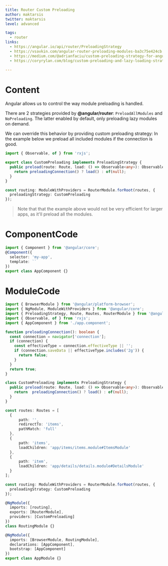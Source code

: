 ```yaml
---
title: Router Custom Preloading
author: maktarsis
twitter: maktarsis
level: advanced

tags:
  - router
links:
  - https://angular.io/api/router/PreloadingStrategy
  - https://vsavkin.com/angular-router-preloading-modules-ba3c75e424cb
  - https://medium.com/@adrianfaciu/custom-preloading-strategy-for-angular-modules-b3b5c873681a
  - https://coryrylan.com/blog/custom-preloading-and-lazy-loading-strategies-with-angular

---
```


# Content
Angular allows us to control the way module preloading is handled.

There are 2 strategies provided by **@angular/router**: `PreloadAllModules` and `NoPreloading`. The latter enabled by default, only preloading lazy modules on demand.

We can override this behavior by providing custom preloading strategy: In the example below we preload all included modules if the connection is good.

```typescript
import { Observable, of } from 'rxjs';

export class CustomPreloading implements PreloadingStrategy {
  public preload(route: Route, load: () => Observable<any>): Observable<any> {
    return preloadingConnection() ? load() : of(null);
  }
}

const routing: ModuleWithProviders = RouterModule.forRoot(routes, {
  preloadingStrategy: CustomPreloading
});
```
> Note that that the example above would not be very efficient for larger apps, as it'll preload all the modules.

# ComponentCode
```typescript
import { Component } from '@angular/core';
@Component({
  selector: 'my-app',
  template: ``
})
export class AppComponent {}
```

# ModuleCode
```typescript
import { BrowserModule } from '@angular/platform-browser';
import { NgModule, ModuleWithProviders } from '@angular/core';
import { PreloadingStrategy, Route, Routes, RouterModule } from '@angular/router';
import { Observable, of } from 'rxjs';
import { AppComponent } from './app.component';

function preloadingConnection(): boolean {
  const connection = navigator['connection'];
  if (connection) {
    const effectiveType = connection.effectiveType || '';
    if (connection.saveData || effectiveType.includes('2g')) {
      return false;
    }
  }
  return true;
}

class CustomPreloading implements PreloadingStrategy {
  public preload(route: Route, load: () => Observable<any>): Observable<any> {
    return  preloadingConnection() ? load() : of(null);
  }
}

const routes: Routes = [
  { 
      path: '', 
      redirectTo: 'items', 
      pathMatch: 'full' 
  },
  {
      path: 'items',
      loadChildren: 'app/items/items.module#ItemsModule'
  },
  {
      path: 'item',
      loadChildren: 'app/details/details.module#DetailsModule'
  }
];

const routing: ModuleWithProviders = RouterModule.forRoot(routes, {
  preloadingStrategy: CustomPreloading
});

@NgModule({
  imports: [routing],
  exports: [RouterModule],
  providers: [CustomPreloading]
})
class RoutingModule {}

@NgModule({
  imports: [BrowserModule, RoutingModule],
  declarations: [AppComponent],
  bootstrap: [AppComponent]
})
export class AppModule {}
```
